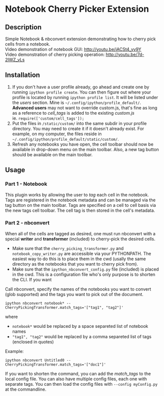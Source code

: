 # Notebook Cherry Picker Extension

## Description
Simple Notebook &amp; nbconvert extension demonstrating how to cherry pick cells from a notebook.  
Video demonstration of notebook GUI: http://youtu.be/iACSt4_vv9Y   
Video demonstration of cherry picking operation: http://youtu.be/7d-2IWZ_vLs

## Installation

1.  If you don't have a user profile already, go ahead and create one by running 
    `ipython profile create`.  You can then figure out where your profile is located by running
    `ipython profile list`.  It will be listed under the *users* section.  Mine is
    `~/.config/ipython/profile_default/`.  **Advanced users** may not want to override custom.js,
    that's fine as long as a reference to *cell_tags* is added to the existing *custom.js*  
        ie. `require(['custom/cell_tags']);`
2.  Put the files in `/static/custom/` into the same subdir in your profile directory.  You may
    need to create it if it doesn't already exist.  For example, on my computer, the files
    reside in `~/.config/ipython/profile_default/static/custom/`.
3.  Refresh any notebooks you have open, the cell toolbar should now be available in drop-down
    menu on the main toolbar.  Also, a new tag button should be available on the main toolbar.
    
## Usage

### Part 1 - Notebook

This plugin works by allowing the user to *tag* each cell in the notebook.  Tags are registered
in the notebook metadata and can be managed via the tag button on the main toolbar.  Tags are
specified on a cell to cell basis via the new tags cell toolbar.  The cell tag is then stored
in the cell's metadata.

### Part 2 - nbconvert

When all of the cells are tagged as desired, one must run nbconvert with a special **writer** 
and **transformer** (included) to cherry-pick the desired cells.

- Make sure that the `cherry_picking_transformer.py` and `notebook_copy_writer.py` are accessible 
  via your PYTHONPATH.  The easiest way to do this is to place them in the cwd (usally the same 
  directory as the notebooks that you want to cherry pick from).
- Make sure that the `ipython_nbconvert_config.py` file (included) is placed in the cwd.  This
  is a configuration file who's only purpose is to shorten the CLI.  If you want 


Call nbconvert, specify the names of the notebooks you want to convert (glob supported) and the
tags you want to pick out of the document.

    ipython nbconvert notebook* --CherryPickingTransformer.match_tags='["tag1", "tag2"]'
  
where 
- `notebook*` would be replaced by a space separeted list of notebook names
- `"tag1", "tag2"` would be replaced by a comma separeted list of tags (enclosed in quotes)

Example:

    ipython nbconvert Untitled0 --CherryPickingTransformer.match_tags='["doc1"]'
    
If you want to shorten the command, you can add the *match_tags* to the local config file.
You can also have multiple config files, each one with separate tags.  You can then load the 
config files with `--config myConfig.py` at the commandline.
